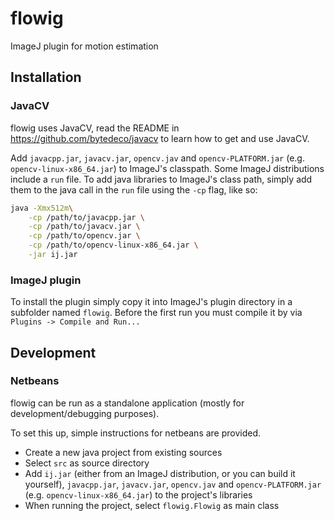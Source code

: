 # flowig
ImageJ plugin for motion estimation

## Installation
### JavaCV
flowig uses JavaCV, read the README in https://github.com/bytedeco/javacv to learn how to get and use JavaCV.

Add ```javacpp.jar```, ```javacv.jar```, ```opencv.jav``` and ```opencv-PLATFORM.jar``` (e.g. ```opencv-linux-x86_64.jar```) to ImageJ's classpath. Some ImageJ distributions include a ```run``` file. To add java libraries to ImageJ's class path, simply add them to the java call in the ```run``` file using the ```-cp``` flag, like so:
```sh
java -Xmx512m\
    -cp /path/to/javacpp.jar \
    -cp /path/to/javacv.jar \
    -cp /path/to/opencv.jar \
    -cp /path/to/opencv-linux-x86_64.jar \
    -jar ij.jar
```
### ImageJ plugin
To install the plugin simply copy it into ImageJ's plugin directory in a subfolder named ```flowig```.
Before the first run you must compile it by via ```Plugins -> Compile and Run...```

## Development
### Netbeans
flowig can be run as a standalone application (mostly for development/debugging purposes). 

To set this up, simple instructions for netbeans are provided.

- Create a new java project from existing sources
- Select ```src``` as source directory
- Add ```ij.jar``` (either from an ImageJ distribution, or you can build it yourself), ```javacpp.jar```, ```javacv.jar```, ```opencv.jav``` and ```opencv-PLATFORM.jar``` (e.g. ```opencv-linux-x86_64.jar```) to the project's libraries
- When running the project, select ```flowig.Flowig``` as main class
